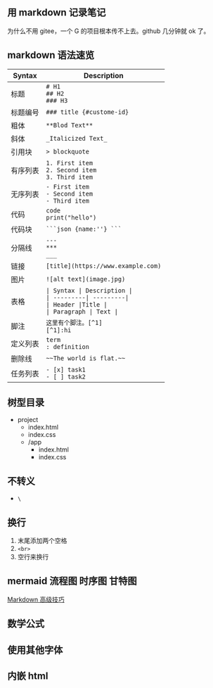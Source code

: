 ## 用 markdown 记录笔记

为什么不用 gitee，一个 G 的项目根本传不上去。github 几分钟就 ok 了。

## markdown 语法速览

| Syntax   | Description                                                                                                           |
| -------- | --------------------------------------------------------------------------------------------------------------------- |
| 标题     | `# H1` <br>`## H2` <br> `### H3`                                                                                         |
| 标题编号 | `### title {#custome-id}`                                                                                             |
| 粗体     | `**Blod Text**`                                                                                                         |
| 斜体     | `_Italicized Text_`                                                                                                     |
| 引用块   | `> blockquote`                                                                                                        |
| 有序列表 | `1. First item`<br>`2. Second item` <br>`3. Third item`                                                               |
| 无序列表 | `- First item`<br>`- Second item`<br>`- Third item`                                                                   |
| 代码     | `code` <br> `print("hello")`                                                                                          |
| 代码块   | ` ```json {name:''} ``` ` |
| 分隔线   | `---` <br> `***` <br> `___`                                                                                           |
| 链接     | `[title](https://www.example.com)`                                                                                    |
| 图片     | `![alt text](image.jpg)`                                                                                              |
| 表格     | `\| Syntax \| Description \|`<br> `\| ---------\| ---------\|`<br>`\| Header \|Title \|`<br>`\| Paragraph \| Text \|` |
| 脚注     | `这里有个脚注。[^1]` <br> `[^1]:hi`                                                                                   |
| 定义列表 | `term` <br> `: definition `                                                                                           |
| 删除线   | `~~The world is flat.~~    `                                                                                          |
| 任务列表 | `- [x] task1 `<br> `- [ ] task2`                                                                                      |

## 树型目录
+ project
  + index.html
  + index.css
  + /app
    + index.html
    + index.css

## 不转义
- `\`

## 换行

1. 末尾添加两个空格
2. `<br>`
3. 空行来换行

## mermaid 流程图 时序图 甘特图

[Markdown 高级技巧](https://www.runoob.com/markdown/md-advance.html)

## 数学公式

## 使用其他字体

## 内嵌 html

